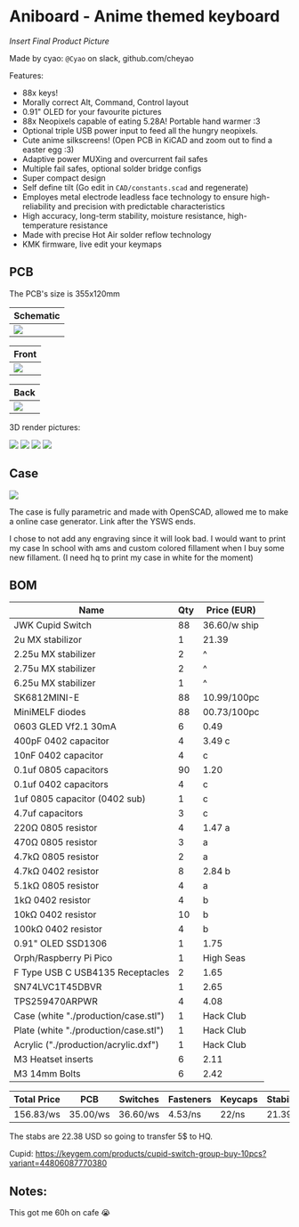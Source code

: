 # Aniboard - Anime themed keyboard

*Insert Final Product Picture*

Made by cyao: `@Cyao` on slack, github.com/cheyao

Features:
- 88x keys!
- Morally correct Alt, Command, Control layout
- 0.91" OLED for your favourite pictures
- 88x Neopixels capable of eating 5.28A! Portable hand warmer :3
- Optional triple USB power input to feed all the hungry neopixels.
- Cute anime silkscreens! (Open PCB in KiCAD and zoom out to find a easter egg :3)
- Adaptive power MUXing and overcurrent fail safes
- Multiple fail safes, optional solder bridge configs
- Super compact design
- Self define tilt (Go edit in `CAD/constants.scad` and regenerate)
- Employes metal electrode leadless face technology to ensure high-reliability and precision with predictable characteristics
- High accuracy, long-term stability, moisture resistance, high-temperature resistance
- Made with precise Hot Air solder reflow technology
- KMK firmware, live edit your keymaps

## PCB 

The PCB's size is 355x120mm

| Schematic |
| - |
| ![](https://cloud-mvfukuv6n-hack-club-bot.vercel.app/1image.png) |

| Front |
| - |
| ![](https://cloud-mvfukuv6n-hack-club-bot.vercel.app/2image.png) |

| Back |
| - |
| ![](https://cloud-mvfukuv6n-hack-club-bot.vercel.app/3image.png) |

3D render pictures:

![](https://cloud-oeefxhuld-hack-club-bot.vercel.app/0image.png)
![](https://cloud-kce8onab7-hack-club-bot.vercel.app/0image.png)
![](https://cloud-mvfukuv6n-hack-club-bot.vercel.app/6image.png)
![](https://cloud-5pcsstpbq-hack-club-bot.vercel.app/0image.png)

## Case

![](https://cloud-mvfukuv6n-hack-club-bot.vercel.app/0image.png)

The case is fully parametric and made with OpenSCAD, allowed me to make a online case generator. Link after the YSWS ends.

I chose to not add any engraving since it will look bad. I would want to print my case In school with ams and custom colored fillament when I buy some new fillament. (I need hq to print my case in white for the moment)

## BOM

| Name                             | Qty | Price (EUR) |
| -------------------------------- | --- | ----------- |
| JWK Cupid Switch                 | 88  | 36.60/w ship|
| 2u MX stabilizor                 | 1   | 21.39       |
| 2.25u MX stabilizer              | 2   | ^           |
| 2.75u MX stabilizer              | 2   | ^           |
| 6.25u MX stabilizer              | 1   | ^           |
| SK6812MINI-E                     | 88  | 10.99/100pc |
| MiniMELF diodes                  | 88  | 00.73/100pc |
| 0603 GLED Vf2.1 30mA             | 6   | 0.49        |
| 400pF 0402 capacitor             | 4   | 3.49 c      |
| 10nF 0402 capacitor              | 4   | c           |
| 0.1uf 0805 capacitors            | 90  | 1.20        |
| 0.1uf 0402 capacitors            | 4   | c           |
| 1uf 0805 capacitor (0402 sub)    | 1   | c           |
| 4.7uf capacitors                 | 3   | c           |
| 220Ω 0805 resistor               | 4   | 1.47 a      |
| 470Ω 0805 resistor               | 3   | a           |
| 4.7kΩ 0805 resistor              | 2   | a           |
| 4.7kΩ 0402 resistor              | 8   | 2.84 b      |
| 5.1kΩ 0805 resistor              | 4   | a           |
| 1kΩ 0402 resistor                | 4   | b           |
| 10kΩ 0402 resistor               | 10  | b           |
| 100kΩ 0402 resistor              | 4   | b           |
| 0.91" OLED SSD1306               | 1   | 1.75        |
| Orph/Raspberry Pi Pico           | 1   | High Seas   |
| F Type USB C USB4135 Receptacles | 2   | 1.65        |
| SN74LVC1T45DBVR                  | 1   | 2.65        |
| TPS259470ARPWR                   | 4   | 4.08        |
| Case (white "./production/case.stl") | 1 | Hack Club |
| Plate (white "./production/case.stl")| 1 | Hack Club |
| Acrylic ("./production/acrylic.dxf") | 1 | Hack Club |
| M3 Heatset inserts               | 6   | 2.11        |
| M3 14mm Bolts                    | 6   | 2.42        |

| Total Price | PCB      | Switches | Fasteners | Keycaps | Stabilizers | Other   |
| ----------- | -------- | -------- | --------- | ------- | ----------- | ------- |
| 156.83/ws   | 35.00/ws | 36.60/ws | 4.53/ns   | 22/ns   | 21.39/ns    | 35.5/ns |

The stabs are 22.38 USD so going to transfer 5$ to HQ.

Cupid: https://keygem.com/products/cupid-switch-group-buy-10pcs?variant=44806087770380

## Notes:

This got me 60h on cafe :sob:

